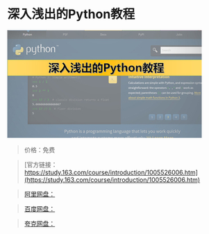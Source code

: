 # 深入浅出的Python教程

![img](../../../assets/study163/free/4aec30af-2030-4f8c-a75e-4e9ee8766380.jpg)

> 价格：免费

> [官方链接：https://study.163.com/course/introduction/1005526006.htm](https://study.163.com/course/introduction/1005526006.htm)

> [阿里网盘：]()

> [百度网盘：]()

> [夸克网盘：]()
